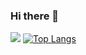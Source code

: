 ### Hi there 👋

<!--
**sunshineclover/sunshineclover** is a ✨ _special_ ✨ repository because its `README.md` (this file) appears on your GitHub profile.

Here are some ideas to get you started:

- 🔭 I’m currently working on ...
- 🌱 I’m currently learning ...
- 👯 I’m looking to collaborate on ...
- 🤔 I’m looking for help with ...
- 💬 Ask me about ...
- 📫 How to reach me: ...
- 😄 Pronouns: ...
- ⚡ Fun fact: ...
-->
![](https://github-readme-stats.vercel.app/api?username=sunshineclover)
[![Top Langs](https://github-readme-stats.vercel.app/api/top-langs/?username=sunshineclover&layout=compact&text_color=daf7dc&bg_color=151515)](https://github.com/devSouvik/github-readme-stats)
<!--START_SECTION:waka-->
<!--END_SECTION:waka-->
